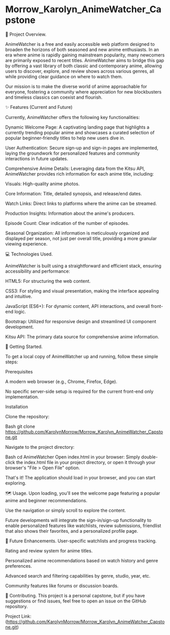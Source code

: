 # Morrow_Karolyn_AnimeWatcher_Capstone

🌟 Project Overview. 


AnimeWatcher is a free and easily accessible web platform designed to broaden the horizons of both seasoned and new anime enthusiasts. In an era where anime is rapidly gaining mainstream popularity, many newcomers are primarily exposed to recent titles. AnimeWatcher aims to bridge this gap by offering a vast library of both classic and contemporary anime, allowing users to discover, explore, and review shows across various genres, all while providing clear guidance on where to watch them.

Our mission is to make the diverse world of anime approachable for everyone, fostering a community where appreciation for new blockbusters and timeless classics can coexist and flourish.

✨ Features (Current and Future)  


Currently, AnimeWatcher offers the following key functionalities:

Dynamic Welcome Page: A captivating landing page that highlights a currently trending popular anime and showcases a curated selection of popular beginner-friendly titles to help new users dive in.

User Authentication: Secure sign-up and sign-in pages are implemented, laying the groundwork for personalized features and community interactions in future updates.

Comprehensive Anime Details: Leveraging data from the Kitsu API, AnimeWatcher provides rich information for each anime title, including:

Visuals: High-quality anime photos.

Core Information: Title, detailed synopsis, and release/end dates.

Watch Links: Direct links to platforms where the anime can be streamed.

Production Insights: Information about the anime's producers.

Episode Count: Clear indication of the number of episodes.

Seasonal Organization: All information is meticulously organized and displayed per season, not just per overall title, providing a more granular viewing experience.


💻 Technologies Used. 


AnimeWatcher is built using a straightforward and efficient stack, ensuring accessibility and performance:

HTML5: For structuring the web content.

CSS3: For styling and visual presentation, making the interface appealing and intuitive.

JavaScript (ES6+): For dynamic content, API interactions, and overall front-end logic.

Bootstrap: Utilized for responsive design and streamlined UI component development.

Kitsu API: The primary data source for comprehensive anime information.

🚀 Getting Started. 


To get a local copy of AnimeWatcher up and running, follow these simple steps:

Prerequisites

A modern web browser (e.g., Chrome, Firefox, Edge).

No specific server-side setup is required for the current front-end only implementation.

Installation

Clone the repository:

Bash
git clone https://github.com/KarolynMorrow/Morrow_Karolyn_AnimeWatcher_Capstone.git

Navigate to the project directory:

Bash
cd AnimeWatcher
Open index.html in your browser:
Simply double-click the index.html file in your project directory, or open it through your browser's "File > Open File" option.

That's it! The application should load in your browser, and you can start exploring.

🗺️ Usage. 
Upon loading, you'll see the welcome page featuring a popular anime and beginner recommendations.

Use the navigation or simply scroll to explore the content.

Future developments will integrate the sign-in/sign-up functionality to enable personalized features like watchlists, review submissions, friendlist that also shows their favorites, and a personalized profile page.

🔮 Future Enhancements. 
User-specific watchlists and progress tracking.

Rating and review system for anime titles.

Personalized anime recommendations based on watch history and genre preferences.

Advanced search and filtering capabilities by genre, studio, year, etc.

Community features like forums or discussion boards.

🤝 Contributing. 
This project is a personal capstone, but if you have suggestions or find issues, feel free to open an issue on the GitHub repository.


Project Link: (https://github.com/KarolynMorrow/Morrow_Karolyn_AnimeWatcher_Capstone.git)